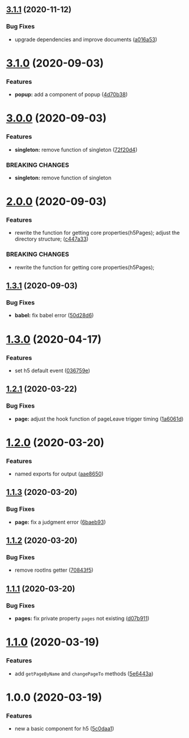 ## [3.1.1](https://github.com/cycjimmy/h5-pages/compare/v3.1.0...v3.1.1) (2020-11-12)


### Bug Fixes

* upgrade dependencies and improve documents ([a016a53](https://github.com/cycjimmy/h5-pages/commit/a016a53d7e6d3ea970cfcedd9f33eca0a6adcbf3))

# [3.1.0](https://github.com/cycjimmy/h5-pages/compare/v3.0.0...v3.1.0) (2020-09-03)


### Features

* **popup:** add a component of popup ([4d70b38](https://github.com/cycjimmy/h5-pages/commit/4d70b38a34f437773034ba1bd2dd6536ad1ee7a0))

# [3.0.0](https://github.com/cycjimmy/h5-pages/compare/v2.0.0...v3.0.0) (2020-09-03)


### Features

* **singleton:** remove function of singleton ([72f20d4](https://github.com/cycjimmy/h5-pages/commit/72f20d43416c1c0192c139761739a4143029fa09))


### BREAKING CHANGES

* **singleton:** remove function of singleton

# [2.0.0](https://github.com/cycjimmy/h5-pages/compare/v1.3.1...v2.0.0) (2020-09-03)


### Features

* rewrite the function for getting core properties(h5Pages); adjust the directory structure; ([c447a33](https://github.com/cycjimmy/h5-pages/commit/c447a338c7a9c91c446f0f90fb540176970c0f9b))


### BREAKING CHANGES

* rewrite the function for getting core properties(h5Pages);

## [1.3.1](https://github.com/cycjimmy/h5-pages/compare/v1.3.0...v1.3.1) (2020-09-03)


### Bug Fixes

* **babel:** fix babel error ([50d28d6](https://github.com/cycjimmy/h5-pages/commit/50d28d64fa2b0b550cefde6928751cc79d03ab1f))

# [1.3.0](https://github.com/cycjimmy/h5-pages/compare/v1.2.1...v1.3.0) (2020-04-17)


### Features

* set h5 default event ([036759e](https://github.com/cycjimmy/h5-pages/commit/036759ec026309b4527b67792e49dbb366958feb))

## [1.2.1](https://github.com/cycjimmy/h5-pages/compare/v1.2.0...v1.2.1) (2020-03-22)


### Bug Fixes

* **page:** adjust the hook function of pageLeave trigger timing ([1a6061d](https://github.com/cycjimmy/h5-pages/commit/1a6061d7ade6fcfdb0a3fcb2ec55551517903859))

# [1.2.0](https://github.com/cycjimmy/h5-pages/compare/v1.1.3...v1.2.0) (2020-03-20)


### Features

* named exports for output ([aae8650](https://github.com/cycjimmy/h5-pages/commit/aae8650e12b5fa637540187343890b1e0d1ba7f7))

## [1.1.3](https://github.com/cycjimmy/h5-pages/compare/v1.1.2...v1.1.3) (2020-03-20)


### Bug Fixes

* **page:** fix a judgment error ([6baeb93](https://github.com/cycjimmy/h5-pages/commit/6baeb9330381460d5a7b60fad6f0d57c1f27e4e0))

## [1.1.2](https://github.com/cycjimmy/h5-pages/compare/v1.1.1...v1.1.2) (2020-03-20)


### Bug Fixes

* remove rootIns getter ([70843f5](https://github.com/cycjimmy/h5-pages/commit/70843f5d322052994f260b5d41006763c5fd3035))

## [1.1.1](https://github.com/cycjimmy/h5-pages/compare/v1.1.0...v1.1.1) (2020-03-20)


### Bug Fixes

* **pages:** fix private property `pages` not existing ([d07b911](https://github.com/cycjimmy/h5-pages/commit/d07b91127e064486fdea1850cdacc6d0950ff3de))

# [1.1.0](https://github.com/cycjimmy/h5-pages/compare/v1.0.0...v1.1.0) (2020-03-19)


### Features

* add `getPageByName` and `changePageTo` methods ([5e6443a](https://github.com/cycjimmy/h5-pages/commit/5e6443a67aba388d6594c89ee3bf3104f957a95a))

# 1.0.0 (2020-03-19)


### Features

* new a basic component for h5 ([5c0daa1](https://github.com/cycjimmy/h5-pages/commit/5c0daa1d295cb0f724db9ae5e68237aaf4b7c6c6))
